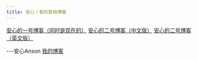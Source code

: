 ```yaml
---
title: 安心丨我的其他博客
---
```

[安心的一号博客（同时是现在的）](https://blog.ognn.xyz/)
[安心的二号博客（中文版）](https://b2.ognn.xyz/)
[安心的二号博客（英文版）](https://b3.ognn.xyz/)

---安心Anson [我的博客](ognn.top)